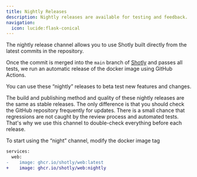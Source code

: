 ```yaml
---
title: Nightly Releases
description: Nightly releases are available for testing and feedback.
navigation:
  icon: lucide:flask-conical
---
```


The nightly release channel allows you to use Shotly built directly from the latest commits in the repository.

Once the commit is merged into the `main` branch of [Shotly](https://github.com/shotly/shotly) and passes all tests, we run an automatic release of the docker image using GitHub Actions.

You can use these “nightly” releases to beta test new features and changes.

The build and publishing method and quality of these nightly releases are the same as stable releases. The only difference is that you should check the GitHub repository frequently for updates. There is a small chance that regressions are not caught by the review process and automated tests. That's why we use this channel to double-check everything before each release.

To start using the “night” channel, modify the docker image tag

```diff [docker-compose.yml]
services:
  web:
-    image: ghcr.io/shotly/web:latest
+    image: ghcr.io/shotly/web:nightly
```
